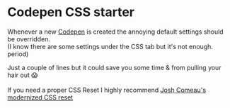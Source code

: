 # Codepen CSS starter

Whenever a new [Codepen](https://www.codepen.com) is created the annoying default settings should be overridden.<br />
(I know there are some settings under the CSS tab but it's not enough. period)</p> Just a couple of lines but it could save you some time & from pulling your hair out 😱
<br /><br/>
If you need a proper CSS Reset I highly recommend [Josh Comeau's modernized CSS reset](https://www.joshwcomeau.com/css/custom-css-reset/)
